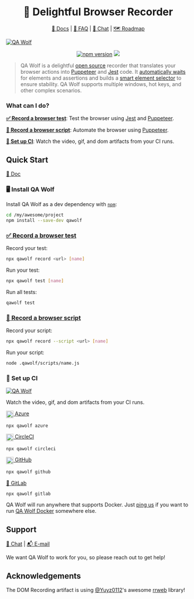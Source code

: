 <h1 align="center">🐺 Delightful Browser Recorder</h1>

<p align="center">
    <a href="https://docs.qawolf.com">📖 Docs</a> |
    <a href="https://docs.qawolf.com/docs/faq">🧐 FAQ</a> |
    <a href="https://gitter.im/qawolf/community">👋 Chat</a> |
    <a href="https://github.com/qawolf/qawolf/projects/4">🗺️ Roadmap</a>
</p>

<a align="center" height="200" href="https://qawolf.com"><img src="https://storage.googleapis.com/docs.qawolf.com/home/record-small.gif" alt="QA Wolf" /></a>

<p align="center">
  <a href="http://badge.fury.io/js/qawolf"><img src="https://badge.fury.io/js/qawolf.svg" alt="npm version" /></a>
  <a href="https://github.com/qawolf/qawolf/actions?query=workflow%3A%22npm+test%22"><img src="https://github.com/qawolf/qawolf/workflows/npm%20test/badge.svg" /></a>
</p>

> QA Wolf is a delightful [open source](https://github.com/qawolf/qawolf) recorder that translates your browser actions into [Puppeteer](https://github.com/puppeteer/puppeteer) and [Jest](https://jestjs.io/) code. It [automatically waits](https://docs.qawolf.com/docs/how_it_works#automatic-waiting) for elements and assertions and builds a [smart element selector](https://docs.qawolf.com/docs/how_it_works#element-selectors) to ensure stability. QA Wolf supports multiple windows, hot keys, and other complex scenarios.

### What can I do?

[**✅ Record a browser test**](#-record-a-browser-test): Test the browser using [Jest](https://jestjs.io/) and [Puppeteer](https://github.com/puppeteer/puppeteer).

[**🤖 Record a browser script**](#-record-a-browser-script): Automate the browser using [Puppeteer](https://github.com/puppeteer/puppeteer).

[**🎥 Set up CI**](#-set-up-ci): Watch the video, gif, and dom artifacts from your CI runs.

## Quick Start

<a href="https://docs.qawolf.com/docs/get_started">📖 Doc</a>

### 🖥️ Install QA Wolf

Install QA Wolf as a dev dependency with [`npm`](https://www.npmjs.com):

```bash
cd /my/awesome/project
npm install --save-dev qawolf
```

### [✅ Record a browser test](http://docs.qawolf.com/docs/get_started#-record-a-browser-test)

Record your test:

```bash
npx qawolf record <url> [name]
```

Run your test:

```bash
npx qawolf test [name]
```

Run all tests:

```bash
qawolf test
```

### [🤖 Record a browser script](http://docs.qawolf.com/docs/get_started#-record-a-browser-script)

Record your script:

```bash
npx qawolf record --script <url> [name]
```

Run your script:

```bash
node .qawolf/scripts/name.js
```

### 🎥 Set up CI

<a align="center" height="200" href="https://qawolf.com"><img src="https://storage.googleapis.com/docs.qawolf.com/home/debug.gif" alt="QA Wolf" /></a>

Watch the video, gif, and dom artifacts from your CI runs.

[<img align="center" height="20px" src="https://cdn.iconscout.com/icon/free/png-256/azure-190760.png" /> Azure](https://docs.qawolf.com/docs/set_up_ci#azure)

```bash
npx qawolf azure
```

[<img align="center" height="20px" src="https://cdn.iconscout.com/icon/free/png-256/circleci-283066.png" /> CircleCI](https://docs.qawolf.com/docs/set_up_ci#circleci)

```bash
npx qawolf circleci
```

[<img align="center" height="20px" src="https://camo.githubusercontent.com/7710b43d0476b6f6d4b4b2865e35c108f69991f3/68747470733a2f2f7777772e69636f6e66696e6465722e636f6d2f646174612f69636f6e732f6f637469636f6e732f313032342f6d61726b2d6769746875622d3235362e706e67" /> GitHub](https://docs.qawolf.com/docs/set_up_ci#github)

```bash
npx qawolf github
```

[🦊 GitLab](https://docs.qawolf.com/docs/set_up_ci#gitlab)

```bash
npx qawolf gitlab
```

QA Wolf will run anywhere that supports Docker. Just [ping us](https://gitter.im/qawolf/community) if you want to run [QA Wolf Docker](https://hub.docker.com/r/qawolf/qawolf) somewhere else.

## Support

<p align="left">
    <a href="https://gitter.im/qawolf/community">👋 Chat</a> |
    <a href="mailto:jon@qawolf.com">📬 E-mail</a>
</p>

We want QA Wolf to work for you, so please reach out to get help!

## Acknowledgements

The DOM Recording artifact is using [@Yuyz0112](https://github.com/Yuyz0112)'s awesome [rrweb](https://github.com/rrweb-io/rrweb) library!

